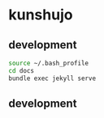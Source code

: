 # kunshujo

## development

```bash
source ~/.bash_profile
cd docs
bundle exec jekyll serve
```

## development